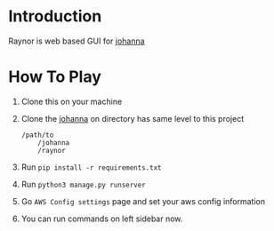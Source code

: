 # Introduction

Raynor is web based GUI for [johanna](https://github.com/addnull/johanna)

# How To Play

1. Clone this on your machine
2. Clone the [johanna](https://github.com/addnull/johanna) on directory has same level to this project
    
    ```
    /path/to
        /johanna
        /raynor
    ```

3. Run `pip install -r requirements.txt`
4. Run `python3 manage.py runserver`
5. Go `AWS Config settings` page and set your aws config information
6. You can run commands on left sidebar now.
